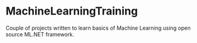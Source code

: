 # MachineLearningTraining
Couple of projects written to learn basics of Machine Learning using open source ML.NET framework.

